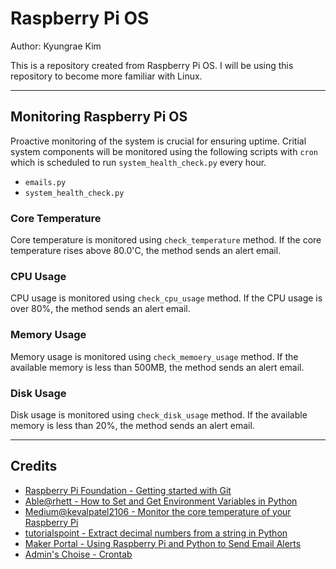 # Raspberry Pi OS

Author: Kyungrae Kim

This is a repository created from Raspberry Pi OS. I will be using this repository to become more familiar with Linux.

---

## Monitoring Raspberry Pi OS

Proactive monitoring of the system is crucial for ensuring uptime. Critial system components will be monitored using the following scripts with ```cron``` which is scheduled to run ```system_health_check.py``` every hour.

* ```emails.py```
* ```system_health_check.py```

### Core Temperature

Core temperature is monitored using ```check_temperature``` method. If the core temperature rises above 80.0'C, the method sends an alert email.

### CPU Usage

CPU usage is monitored using ```check_cpu_usage``` method. If the CPU usage is over 80%, the method sends an alert email.

### Memory Usage

Memory usage is monitored using ```check_memoery_usage``` method. If the available memory is less than 500MB, the method sends an alert email.

### Disk Usage

Disk usage is monitored using ```check_disk_usage``` method. If the available memory is less than 20%, the method sends an alert email.

---

## Credits

* [Raspberry Pi Foundation - Getting started with Git](https://projects.raspberrypi.org/en/projects/getting-started-with-git)
* [Able@rhett - How to Set and Get Environment Variables in Python](https://able.bio/rhett/how-to-set-and-get-environment-variables-in-python--274rgt5)
* [Medium@kevalpatel2106 - Monitor the core temperature of your Raspberry Pi](https://medium.com/@kevalpatel2106/monitor-the-core-temperature-of-your-raspberry-pi-3ddfdf82989f)
* [tutorialspoint - Extract decimal numbers from a string in Python](https://www.tutorialspoint.com/Extract-decimal-numbers-from-a-string-in-Python)
* [Maker Portal - Using Raspberry Pi and Python to Send Email Alerts](https://makersportal.com/blog/2017/9/23/using-raspberry-pi-and-python-to-send-email-alerts)
* [Admin's Choise - Crontab](https://www.adminschoice.com/crontab-quick-reference)
